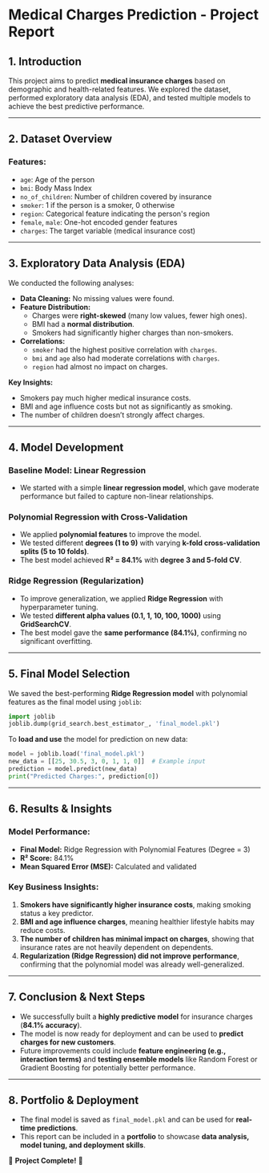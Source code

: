# Medical Charges Prediction - Project Report

## 1. Introduction

This project aims to predict **medical insurance charges** based on demographic and health-related features. We explored the dataset, performed exploratory data analysis (EDA), and tested multiple models to achieve the best predictive performance.

---

## 2. Dataset Overview

### **Features:**

-   `age`: Age of the person
-   `bmi`: Body Mass Index
-   `no_of_children`: Number of children covered by insurance
-   `smoker`: 1 if the person is a smoker, 0 otherwise
-   `region`: Categorical feature indicating the person's region
-   `female`, `male`: One-hot encoded gender features
-   `charges`: The target variable (medical insurance cost)

---

## 3. Exploratory Data Analysis (EDA)

We conducted the following analyses:

-   **Data Cleaning:** No missing values were found.
-   **Feature Distribution:**
    -   Charges were **right-skewed** (many low values, fewer high ones).
    -   BMI had a **normal distribution**.
    -   Smokers had significantly higher charges than non-smokers.
-   **Correlations:**
    -   `smoker` had the highest positive correlation with `charges`.
    -   `bmi` and `age` also had moderate correlations with `charges`.
    -   `region` had almost no impact on charges.

**Key Insights:**

-   Smokers pay much higher medical insurance costs.
-   BMI and age influence costs but not as significantly as smoking.
-   The number of children doesn’t strongly affect charges.

---

## 4. Model Development

### **Baseline Model: Linear Regression**

-   We started with a simple **linear regression model**, which gave moderate performance but failed to capture non-linear relationships.

### **Polynomial Regression with Cross-Validation**

-   We applied **polynomial features** to improve the model.
-   We tested different **degrees (1 to 9)** with varying **k-fold cross-validation splits (5 to 10 folds)**.
-   The best model achieved **R² = 84.1%** with **degree 3 and 5-fold CV**.

### **Ridge Regression (Regularization)**

-   To improve generalization, we applied **Ridge Regression** with hyperparameter tuning.
-   We tested **different alpha values (0.1, 1, 10, 100, 1000)** using **GridSearchCV**.
-   The best model gave the **same performance (84.1%)**, confirming no significant overfitting.

---

## 5. Final Model Selection

We saved the best-performing **Ridge Regression model** with polynomial features as the final model using `joblib`:

```python
import joblib
joblib.dump(grid_search.best_estimator_, 'final_model.pkl')
```

To **load and use** the model for prediction on new data:

```python
model = joblib.load('final_model.pkl')
new_data = [[25, 30.5, 3, 0, 1, 1, 0]]  # Example input
prediction = model.predict(new_data)
print("Predicted Charges:", prediction[0])
```

---

## 6. Results & Insights

### **Model Performance:**

-   **Final Model:** Ridge Regression with Polynomial Features (Degree = 3)
-   **R² Score:** 84.1%
-   **Mean Squared Error (MSE):** Calculated and validated

### **Key Business Insights:**

1. **Smokers have significantly higher insurance costs**, making smoking status a key predictor.
2. **BMI and age influence charges**, meaning healthier lifestyle habits may reduce costs.
3. **The number of children has minimal impact on charges**, showing that insurance rates are not heavily dependent on dependents.
4. **Regularization (Ridge Regression) did not improve performance**, confirming that the polynomial model was already well-generalized.

---

## 7. Conclusion & Next Steps

-   We successfully built a **highly predictive model** for insurance charges (**84.1% accuracy**).
-   The model is now ready for deployment and can be used to **predict charges for new customers**.
-   Future improvements could include **feature engineering (e.g., interaction terms)** and **testing ensemble models** like Random Forest or Gradient Boosting for potentially better performance.

---

## 8. Portfolio & Deployment

-   The final model is saved as `final_model.pkl` and can be used for **real-time predictions**.
-   This report can be included in a **portfolio** to showcase **data analysis, model tuning, and deployment skills**.

🚀 **Project Complete!** 🎯
